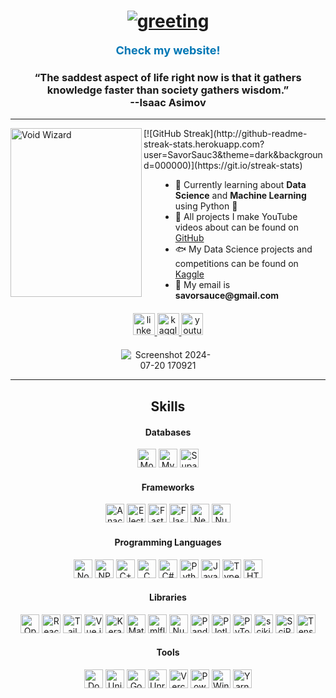 <h1 align="center">
  <a href="https://git.io/typing-svg" target="_blank"><img src="https://readme-typing-svg.herokuapp.com?lines=Hey+there,+I'm+SavorSauce+%F0%9F%98%87" alt="greeting"/></a>
</h1>

<p align="center">
  <a href="https://savorsauc3.github.io" target="_blank" style="text-decoration: none; color: #0077B5; font-weight: bold; font-size: 18px;">Check my website!</a>
</p>

<h3 align="center">
  “The saddest aspect of life right now is that it gathers knowledge faster than society gathers wisdom.”
  <br>
  --Isaac Asimov
</h3>

<hr>

<img align="left" height="270" width="210" src="https://3327764216-files.gitbook.io/~/files/v0/b/gitbook-x-prod.appspot.com/o/spaces%2F22VnR50PeDhOxZA8vMOm%2Fuploads%2FOCSyQCDlLOksHGZSyhrL%2FVoidWizard.jpg?alt=media&token=bcb3df27-c115-4e34-9ea0-03f54c71e89d" alt="Void Wizard" />
[![GitHub Streak](http://github-readme-streak-stats.herokuapp.com?user=SavorSauc3&theme=dark&background=000000)](https://git.io/streak-stats)
<div style="margin-left: 220px;">
  <ul style="list-style-type: disc; margin-left: 20px;">
    <li>👾 Currently learning about <strong>Data Science</strong> and <strong>Machine Learning</strong> using Python 🐍</li>
    <li>🌟 All projects I make YouTube videos about can be found on <a href="https://github.com/SavorSauc3" target="_blank">GitHub</a></li>
    <li>🐟 My Data Science projects and competitions can be found on <a href="https://www.kaggle.com/nathaniellybrand" target="_blank">Kaggle</a></li>
    <li>📧 My email is <strong>savorsauce@gmail.com</strong></li>
  </ul>
</div>

<div align="center" style="margin-top: 20px;">
  <a href="https://www.linkedin.com/in/nathaniel-lybrand-4b7664276/" target="_blank">
    <img src="https://img.shields.io/static/v1?message=LinkedIn&logo=linkedin&label=&color=0077B5&logoColor=white&labelColor=&style=for-the-badge" height="35" alt="linkedin logo" />
  </a>
  <a href="https://www.kaggle.com/nathaniellybrand" target="_blank">
    <img src="https://img.shields.io/badge/Kaggle-035a7d?style=for-the-badge&logo=kaggle&logoColor=white" height="35" alt="kaggle logo" />
  </a>
  <a href="https://www.youtube.com/channel/UCHChdE1CU1xzONQMevxfvcw" target="_blank">
    <img src="https://img.shields.io/badge/YouTube-FF0000?style=for-the-badge&logo=youtube&logoColor=white" height="35" alt="youtube logo" />
  </a>
</div>

<div align="center" style="margin-top: 20px;">
  <img src="https://github.com/user-attachments/assets/d94f8f35-1151-4f75-b6cb-655a78aa4085" alt="Screenshot 2024-07-20 170921" style="max-width: 150px; height: auto;"/>
</div>

<hr>

<h2 align="center">Skills</h2>

<div align="center" style="margin-top: 20px;">
  <h4>Databases</h4>
  <a href="https://www.mongodb.com/" target="_blank"><img src="https://img.shields.io/badge/MongoDB-%234ea94b.svg?style=for-the-badge&logo=mongodb&logoColor=white" height="30" alt="MongoDB" /></a>
  <a href="https://www.mysql.com/" target="_blank"><img src="https://img.shields.io/badge/mysql-4479A1.svg?style=for-the-badge&logo=mysql&logoColor=white" height="30" alt="MySQL" /></a>
  <a href="https://supabase.com/" target="_blank"><img src="https://img.shields.io/badge/Supabase-3ECF8E?style=for-the-badge&logo=supabase&logoColor=white" height="30" alt="Supabase" /></a>

  <h4>Frameworks</h4>
  <a href="https://www.anaconda.com/" target="_blank"><img src="https://img.shields.io/badge/Anaconda-%2344A833.svg?style=for-the-badge&logo=anaconda&logoColor=white" height="30" alt="Anaconda" /></a>
  <a href="https://www.electronjs.org/" target="_blank"><img src="https://img.shields.io/badge/Electron-191970?style=for-the-badge&logo=Electron&logoColor=white" height="30" alt="Electron.js" /></a>
  <a href="https://fastapi.tiangolo.com/" target="_blank"><img src="https://img.shields.io/badge/FastAPI-005571?style=for-the-badge&logo=fastapi" height="30" alt="FastAPI" /></a>
  <a href="https://flask.palletsprojects.com/" target="_blank"><img src="https://img.shields.io/badge/flask-%23000.svg?style=for-the-badge&logo=flask&logoColor=white" height="30" alt="Flask" /></a>
  <a href="https://nextjs.org/" target="_blank"><img src="https://img.shields.io/badge/Next-black?style=for-the-badge&logo=next.js&logoColor=white" height="30" alt="Next JS" /></a>
  <a href="https://nuxtjs.org/" target="_blank"><img src="https://img.shields.io/badge/Nuxt-002E3B?style=for-the-badge&logo=nuxtdotjs&logoColor=#00DC82" height="30" alt="Nuxt JS" /></a>

  <h4>Programming Languages</h4>
  <a href="https://www.nodejs.org/" target="_blank"><img src="https://img.shields.io/badge/node.js-6DA55F?style=for-the-badge&logo=node.js&logoColor=white" height="30" alt="Node.js" /></a>
  <a href="https://www.npmjs.com/" target="_blank"><img src="https://img.shields.io/badge/NPM-%23CB3837.svg?style=for-the-badge&logo=npm&logoColor=white" height="30" alt="NPM" /></a>
  <a href="https://www.cplusplus.com/" target="_blank"><img src="https://img.shields.io/badge/c++-%2300599C.svg?style=for-the-badge&logo=c%2B%2B&logoColor=white" height="30" alt="C++" /></a>
  <a href="https://www.cprogramming.com/" target="_blank"><img src="https://img.shields.io/badge/c-%2300599C.svg?style=for-the-badge&logo=c&logoColor=white" height="30" alt="C" /></a>
  <a href="https://docs.microsoft.com/en-us/dotnet/csharp/" target="_blank"><img src="https://img.shields.io/badge/c%23-%23239120.svg?style=for-the-badge&logo=csharp&logoColor=white" height="30" alt="C#" /></a>
  <a href="https://www.python.org/" target="_blank"><img src="https://img.shields.io/badge/python-3670A0?style=for-the-badge&logo=python&logoColor=ffdd54" height="30" alt="Python" /></a>
  <a href="https://www.javascript.com/" target="_blank"><img src="https://img.shields.io/badge/javascript-%23323330.svg?style=for-the-badge&logo=javascript&logoColor=%23F7DF1E" height="30" alt="JavaScript" /></a>
  <a href="https://www.typescriptlang.org/" target="_blank"><img src="https://img.shields.io/badge/typescript-%23007ACC.svg?style=for-the-badge&logo=typescript&logoColor=white" height="30" alt="TypeScript" /></a>
  <a href="https://www.html5rocks.com/en/" target="_blank"><img src="https://img.shields.io/badge/html5-%23E34F26.svg?style=for-the-badge&logo=html5&logoColor=white" height="30" alt="HTML5" /></a>

  <h4>Libraries</h4>
  <a href="https://opencv.org/" target="_blank"><img src="https://img.shields.io/badge/opencv-%23white.svg?style=for-the-badge&logo=opencv&logoColor=white" height="30" alt="OpenCV" /></a>
  <a href="https://reactjs.org/" target="_blank"><img src="https://img.shields.io/badge/react-%2320232a.svg?style=for-the-badge&logo=react&logoColor=%2361DAFB" height="30" alt="React" /></a>
  <a href="https://tailwindcss.com/" target="_blank"><img src="https://img.shields.io/badge/tailwindcss-%2338B2AC.svg?style=for-the-badge&logo=tailwind-css&logoColor=white" height="30" alt="TailwindCSS" /></a>
  <a href="https://vuejs.org/" target="_blank"><img src="https://img.shields.io/badge/vuejs-%2335495e.svg?style=for-the-badge&logo=vuedotjs&logoColor=%234FC08D" height="30" alt="Vue.js" /></a>
  <a href="https://keras.io/" target="_blank"><img src="https://img.shields.io/badge/Keras-%23D00000.svg?style=for-the-badge&logo=Keras&logoColor=white" height="30" alt="Keras" /></a>
  <a href="https://matplotlib.org/" target="_blank"><img src="https://img.shields.io/badge/Matplotlib-%23ffffff.svg?style=for-the-badge&logo=Matplotlib&logoColor=black" height="30" alt="Matplotlib" /></a>
  <a href="https://www.mlflow.org/" target="_blank"><img src="https://img.shields.io/badge/mlflow-%23d9ead3.svg?style=for-the-badge&logo=numpy&logoColor=blue" height="30" alt="mlflow" /></a>
  <a href="https://numpy.org/" target="_blank"><img src="https://img.shields.io/badge/numpy-%23013243.svg?style=for-the-badge&logo=numpy&logoColor=white" height="30" alt="NumPy" /></a>
  <a href="https://pandas.pydata.org/" target="_blank"><img src="https://img.shields.io/badge/pandas-%23150458.svg?style=for-the-badge&logo=pandas&logoColor=white" height="30" alt="Pandas" /></a>
  <a href="https://plotly.com/" target="_blank"><img src="https://img.shields.io/badge/Plotly-%233F4F75.svg?style=for-the-badge&logo=plotly&logoColor=white" height="30" alt="Plotly" /></a>
  <a href="https://pytorch.org/" target="_blank"><img src="https://img.shields.io/badge/PyTorch-%23EE4C2C.svg?style=for-the-badge&logo=PyTorch&logoColor=white" height="30" alt="PyTorch" /></a>
  <a href="https://scikit-learn.org/" target="_blank"><img src="https://img.shields.io/badge/scikit--learn-%23F7931E.svg?style=for-the-badge&logo=scikit-learn&logoColor=white" height="30" alt="scikit-learn" /></a>
  <a href="https://www.scipy.org/" target="_blank"><img src="https://img.shields.io/badge/SciPy-%230C55A5.svg?style=for-the-badge&logo=scipy&logoColor=%white" height="30" alt="SciPy" /></a>
  <a href="https://www.tensorflow.org/" target="_blank"><img src="https://img.shields.io/badge/TensorFlow-%23FF6F00.svg?style=for-the-badge&logo=TensorFlow&logoColor=white" height="30" alt="TensorFlow" /></a>

  <h4>Tools</h4>
  <a href="https://www.docker.com/" target="_blank"><img src="https://img.shields.io/badge/docker-%230db7ed.svg?style=for-the-badge&logo=docker&logoColor=white" height="30" alt="Docker" /></a>
  <a href="https://unity.com/" target="_blank"><img src="https://img.shields.io/badge/unity-%23000000.svg?style=for-the-badge&logo=unity&logoColor=white" height="30" alt="Unity" /></a>
  <a href="https://www.godotengine.org/" target="_blank"><img src="https://img.shields.io/badge/GODOT-%23FFFFFF.svg?style=for-the-badge&logo=godot-engine" height="30" alt="Godot Engine" /></a>
  <a href="https://www.unrealengine.com/" target="_blank"><img src="https://img.shields.io/badge/unrealengine-%23313131.svg?style=for-the-badge&logo=unrealengine&logoColor=white" height="30" alt="Unreal Engine" /></a>
  <a href="https://vercel.com/" target="_blank"><img src="https://img.shields.io/badge/vercel-%23000000.svg?style=for-the-badge&logo=vercel&logoColor=white" height="30" alt="Vercel" /></a>
  <a href="https://docs.microsoft.com/en-us/powershell/" target="_blank"><img src="https://img.shields.io/badge/PowerShell-%235391FE.svg?style=for-the-badge&logo=powershell&logoColor=white" height="30" alt="PowerShell" /></a>
  <a href="https://www.microsoft.com/windows-terminal" target="_blank"><img src="https://img.shields.io/badge/Windows%20Terminal-%234D4D4D.svg?style=for-the-badge&logo=windows-terminal&logoColor=white" height="30" alt="Windows Terminal" /></a>
  <a href="https://yarnpkg.com/" target="_blank"><img src="https://img.shields.io/badge/yarn-%232C8EBB.svg?style=for-the-badge&logo=yarn&logoColor=white" height="30" alt="Yarn" /></a>
</div>
